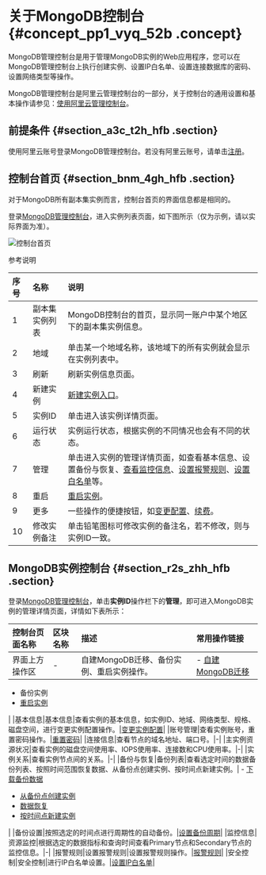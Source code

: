 # 关于MongoDB控制台 {#concept_pp1_vyq_52b .concept}

MongoDB管理控制台是用于管理MongoDB实例的Web应用程序，您可以在MongoDB管理控制台上执行创建实例、设置IP白名单、设置连接数据库的密码、设置网络类型等操作。

MongoDB管理控制台是阿里云管理控制台的一部分，关于控制台的通用设置和基本操作请参见：[使用阿里云管理控制台](https://help.aliyun.com/document_detail/47605.html)。

## 前提条件 {#section_a3c_t2h_hfb .section}

使用阿里云账号登录MongoDB管理控制台。若没有阿里云账号，请单击[注册](https://account.aliyun.com/register/register.htm)。

## 控制台首页 {#section_bnm_4gh_hfb .section}

对于MongoDB所有副本集实例而言，控制台首页的界面信息都是相同的。

登录[MongoDB管理控制台](https://mongodb.console.aliyun.com/)，进入实例列表页面，如下图所示（仅为示例，请以实际界面为准）。

![控制台首页](http://static-aliyun-doc.oss-cn-hangzhou.aliyuncs.com/assets/img/6668/156878480513769_zh-CN.png)

参考说明

|序号|名称|说明|
|:-|:-|:-|
|1|副本集实例列表|MongoDB控制台的首页，显示同一账户中某个地区下的副本集实例信息。|
|2|地域|单击某一个地域名称，该地域下的所有实例就会显示在实例列表中。|
|3|刷新|刷新实例信息页面。|
|4|新建实例|[新建实例入口](https://help.aliyun.com/document_detail/26572.html)。|
|5|实例ID|单击进入该实例详情页面。|
|6|运行状态|实例运行状态，根据实例的不同情况也会有不同的状态。|
|7|管理|单击进入实例的管理详情页面，如查看基本信息、设置备份与恢复、[查看监控信息](https://help.aliyun.com/document_detail/60518.html)、[设置报警规则](https://help.aliyun.com/document_detail/61585.html)、[设置白名单](https://help.aliyun.com/document_detail/54529.html)等。|
|8|重启|[重启实例](https://help.aliyun.com/document_detail/44658.html)。|
|9|更多|一些操作的便捷按钮，如[变更配置](https://help.aliyun.com/document_detail/44655.html?spm=a2c4g.11186623.2.22.7316390a06ETar)、[续费](https://help.aliyun.com/document_detail/54285.html?spm=a2c4g.11186623.2.23.7316390a06ETar)。|
|10|修改实例备注|单击铅笔图标可修改实例的备注名，若不修改，则与实例ID一致。|

## MongoDB实例控制台 {#section_r2s_zhh_hfb .section}

登录[MongoDB管理控制台](https://mongodb.console.aliyun.com/)，单击**实例ID**操作栏下的**管理**，即可进入MongoDB实例的管理详情页面，详情如下表所示：

|控制台页面名称|区块名称|描述|常用操作链接|
|:------|:---|:-|:-----|
|界面上方操作区|-|自建MongoDB迁移、备份实例、重启实例操作。| -   [自建MongoDB迁移](https://help.aliyun.com/document_detail/44660.html)
-   备份实例
-   [重启实例](https://help.aliyun.com/document_detail/44658.html)

 |
|基本信息|基本信息|查看实例的基本信息，如实例ID、地域、网络类型、规格、磁盘空间，进行变更实例配置操作。|[变更实例配置](https://help.aliyun.com/document_detail/44655.html)|
|账号管理|查看实例账号，重置密码操作。|[重置密码](https://help.aliyun.com/document_detail/54544.html)|
|连接信息|查看节点的域名地址、端口号。|-|
|主实例资源状况|查看实例的磁盘空间使用率、IOPS使用率、连接数和CPU使用率。|-|
|实例关系|查看实例节点间的关系。|-|
|备份与恢复|备份列表|查看选定时间的数据备份列表、按照时间范围恢复数据、从备份点创建实例、按时间点新建实例。| -   [下载备份数据](https://help.aliyun.com/document_detail/55011.html)
-   [从备份点创建实例](https://help.aliyun.com/document_detail/55013.html)
-   [数据恢复](https://help.aliyun.com/document_detail/55015.html)
-   [按时间点新建实例](https://help.aliyun.com/document_detail/55014.html)

 |
|备份设置|按照选定的时间点进行周期性的自动备份。|[设置备份周期](https://help.aliyun.com/document_detail/55008.html)|
|监控信息|资源监控|根据选定的数据指标和查询时间查看Primary节点和Secondary节点的监控信息。|-|
|报警规则|设置报警规则|设置报警规则操作。|[报警规则](https://help.aliyun.com/document_detail/61585.html)|
|安全控制|安全控制|进行IP白名单设置。|[设置IP白名单](https://help.aliyun.com/document_detail/66111.html)|

